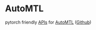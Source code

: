 # AutoMTL

pytorch friendly [APIs](https://github.com/zhanglijun95/AutoMTL/tree/main/APIs) for [AutoMTL](https://arxiv.org/abs/2110.13076) ([Github](https://github.com/zhanglijun95/AutoMTL))

## 
